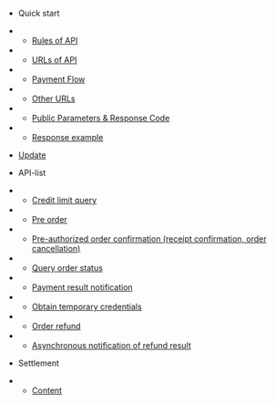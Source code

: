 - Quick start

- - [Rules of API](en/rules)
- - [URLs of API](en/urls)
- - [Payment Flow](en/payment-flow)
- - [Other URLs](en/other-urls)
- - [Public Parameters & Response Code](en/pubparam-respcode)
- - [Response example](en/response-example)

- [Update](en/update.md)

- API-list

- - [Credit limit query](en/api-list/credit-limit-query)
- - [Pre order](en/api-list/pre-order)
- - [Pre-authorized order confirmation (receipt confirmation, order cancellation)](en/api-list/order-confirmation)
- - [Query order status](en/api-list/query-order-status)
- - [Payment result notification](en/api-list/payment-result-notification)
- - [Obtain temporary credentials](en/api-list/obtain-temporary-credentials)
- - [Order refund](en/api-list/order-refund)
- - [Asynchronous notification of refund result](en/api-list/asynnotify-refundresult)

- Settlement

- - [Content](en/api-list/content)


